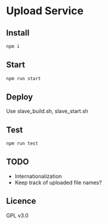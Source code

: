 # Upload Service

## Install

```bash
npm i
```

## Start

```bash
npm run start
```

## Deploy

Use slave_build.sh, slave_start.sh

## Test

```bash
npm run test
```

## TODO

* Internationalization
* Keep track of uploaded file names?

## Licence

GPL v3.0
